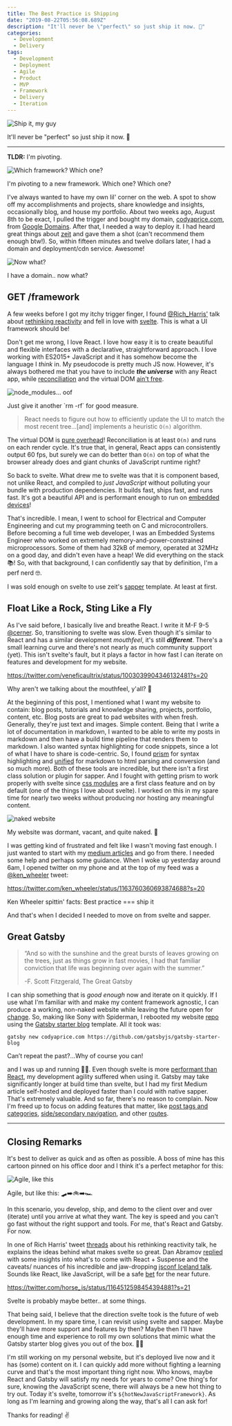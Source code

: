 ```yaml
---
title: The Best Practice is Shipping
date: "2019-08-22T05:56:08.689Z"
description: "It'll never be \"perfect\" so just ship it now. 🚢"
categories:
  - Development
  - Delivery
tags:
  - Development
  - Deployment
  - Agile
  - Product
  - MVP
  - Framework
  - Delivery
  - Iteration
---
```


![Ship it, my guy](./hero-image.jpeg)

<figcaption>
  It'll never be "perfect" so just ship it now. 🚢
</figcaption>

---

**TLDR:** I'm pivoting.

![Which framework? Which one?](./which-one.gif)

<figcaption>
  I'm pivoting to a new framework. Which one? Which one?
</figcaption>

I've always wanted to have my own lil' corner on the web. A spot to show off my
accomplishments and projects, share knowledge and insights, occasionally blog,
and house my portfolio. About two weeks ago, August 8th to be exact, I pulled the
trigger and bought my domain, [codyaprice.com](https://codyaprice.com), from
[Google Domains](https://domains.google.com). After that, I needed a way to
deploy it. I had heard great things about [zeit](https://zeit.co) and gave them
a shot (can't recommend them enough btw!). So, within fifteen minutes and twelve
dollars later, I had a domain and deployment/cdn service. Awesome!

![Now what?](./now-what.gif)

<figcaption>
  I have a domain.. now what?
</figcaption>

## GET /framework

A few weeks before I got my itchy trigger finger, I found
[@Rich_Harris'](https://twitter.com/Rich_Harris) talk about
[rethinking reactivity](https://youtu.be/AdNJ3fydeao) and fell in love with
[svelte](https://svelte.dev). This is what a UI framework should be!

Don't get me wrong, I love React. I love how easy it is to create beautiful and
flexible interfaces with a declarative, straightforward approach. I love working
with ES2015+ JavaScript and it has somehow become the language I _think_ in. My
pseudocode is pretty much JS now. However, it's always bothered me that you have
to include _**the universe**_ with any React app, while
[reconciliation](https://reactjs.org/docs/reconciliation.html) and the virtual
DOM
[ain't free](https://medium.com/@hayavuk/why-virtual-dom-is-slower-2d9b964b4c9e).

![node_modules... oof](./node-modules.png)

<figcaption>
  Just give it another `rm -rf` for good measure.
</figcaption>

> React needs to figure out how to efficiently update the UI to match the most
> recent tree...[and] implements a heuristic `O(n)` algorithm.

The virtual DOM is
[pure overhead](https://svelte.dev/blog/virtual-dom-is-pure-overhead)!
Reconciliation is at least `O(n)` and runs on each render cycle. It's true
that, in general, React apps can consistently output 60 fps, but surely we can
do better than `O(n)` on top of what the browser already does and giant chunks
of JavaScript runtime right?

So back to svelte. What drew me to svelte was that it is component based, not
unlike React, and compiled to _just JavaScript_ without polluting your bundle
with production dependencies. It builds fast, ships fast, and runs fast. It's
got a beautiful API and is performant enough to run on
[embedded devices](https://twitter.com/sveltejs/status/1088500539640418304)!

That's incredible. I mean, I went to school for Electrical and Computer
Engineering and cut my programming teeth on C and microcontrollers. Before
becoming a full time web developer, I was an Embedded Systems Engineer who
worked on extremely memory-and-power-constrained microprocessors. Some of them
had 32kB of memory, operated at 32MHz on a good day, and didn't even have a
heap! We did everything on the stack 📚! So, with that background, I can
confidently say that by definition, I'm a perf nerd 🤓.

I was sold enough on svelte to use zeit's [sapper](https://sapper.svelte.dev/)
template. At least at first.

## Float Like a Rock, Sting Like a Fly

As I've said before, I basically live and breathe React. I write it M-F 9-5
[@cerner](https://twitter.com/cernereng). So, transitioning to svelte was slow.
Even though it's similar to React and has a similar development _mouthfeel_,
it's still _**different**_. There's a small learning curve and there's not
nearly as much community support (yet). This isn't svelte's fault, but it plays
a factor in how fast I can iterate on features and development for my website.

<https://twitter.com/veneficaultrix/status/1003039904346132481?s=20>

<figcaption class="tweet">
  Why aren't we talking about the mouthfeel, y'all? 🤔
</figcaption>

At the beginning of this post, I mentioned what I want my website to contain:
blog posts, tutorials and knowledge sharing, projects, portfolio, content, etc.
Blog posts are great to pad websites with when fresh. Generally, they're just
text and images. Simple content. Being that I write a lot of documentation in
markdown, I wanted to be able to write my posts in markdown and then have a
build time pipeline that renders them to markdown. I also wanted syntax
highlighting for code snippets, since a lot of what I have to share is
code-centric. So, I found
[prism](https://prismjs.com/)
for syntax highlighting and
[unified](https://unifiedjs.com/)
for markdown to html parsing and conversion (and so much more). Both of these
tools are incredible, but there isn't a first class solution or plugin for
sapper. And I fought with getting prism to work properly with svelte since
[css modules](https://github.com/css-modules/css-modules)
are a first class feature and on by default (one of the things I love about
svelte). I worked on this in my spare time for nearly two weeks without
producing nor hosting any meaningful content.

![naked website](./naked-svelte-website.png)

<figcaption>
  My website was dormant, vacant, and quite naked. 🙈
</figcaption>

I was getting kind of frustrated and felt like I wasn't moving fast enough. I
just wanted to start with my
[medium articles](https://medium.com/@dev.cprice)
and go from there. I needed some help and perhaps some guidance. When I woke up
yesterday around 6am, I opened twitter on my phone and at the top of my feed was
a [@ken_wheeler](https://twitter.com/ken_wheeler) tweet:

<https://twitter.com/ken_wheeler/status/1163760360693874688?s=20>

<figcaption class="tweet">
  Ken Wheeler spittin' facts: Best practice === ship it
</figcaption>

And that's when I decided I needed to move on from svelte and sapper.

## Great Gatsby

> “And so with the sunshine and the great bursts of leaves growing on the trees,
> just as things grow in fast movies, I had that familiar conviction that life
> was beginning over again with the summer.”
>
> -F. Scott Fitzgerald, The Great Gatsby

I can ship something that is _good enough_  now and iterate on it quickly. If I
use what I'm familiar with and make my content framework agnostic, I can produce
a working, non-naked website while leaving the future open for
[change](https://overreacted.io/optimized-for-change/).
So, making like Sony with Spiderman, I rebooted my website
[repo](https://github.com/dev-cprice/codyaprice.com/commit/e40a83626d199f0a91273572cbd52e93982362a5)
using the
[Gatsby starter blog](https://www.gatsbyjs.org/starters/gatsbyjs/gatsby-starter-blog/)
template. All it took was:

```shell
gatsby new codyaprice.com https://github.com/gatsbyjs/gatsby-starter-blog
```

<figcaption>
  Can’t repeat the past?…Why of course you can!
</figcaption>

and I was up and running 🏃‍♂️. Even though svelte is more
[performant than React](https://svelte.dev/blog/write-less-code),
my development agility suffered when using it. Gatsby may take significantly
longer at build time than svelte, but I had my first Medium article self-hosted
and deployed faster than I could with native sapper. That's extremely valuable.
And so far, there's no reason to complain. Now I'm freed up to focus on adding
features that matter, like
[post tags and categories](https://github.com/dev-cprice/codyaprice.com/issues/1),
[side/secondary navigation](https://github.com/dev-cprice/codyaprice.com/issues/2),
and other
[routes](https://github.com/dev-cprice/codyaprice.com/issues/3).

---

## Closing Remarks

It's best to deliver as quick and as often as possible. A boss of mine has this
cartoon pinned on his office door and I think it's a perfect metaphor for this:

![Agile, like this](./agile-like-this.png)

<figcaption>
  Agile, but like this: 🛹➡️🚲️️➡️🏎
</figcaption>

In this scenario, you develop, ship, and demo to the client over and over
(iterate) until you arrive at what they want. The key is speed and you can't go
fast without the right support and tools. For me, that's React and Gatsby. For
now.

In one of Rich Harris' tweet
[threads](https://twitter.com/Rich_Harris/status/1120736046357131271?s=20)
about his rethinking reactivity talk, he explains the ideas behind what makes
svelte so great. Dan Abramov
[replied](https://twitter.com/dan_abramov/status/1120771116312690688?s=20)
with some insights into what's to come with React + Suspense and the caveats/
nuances of his incredible and jaw-dropping
[jsconf Iceland talk](https://www.youtube.com/watch?v=nLF0n9SACd4).
Sounds like React, like JavaScript, will be a safe
[bet](http://brendaneich.github.io/ModernWeb.tw-2015/#74)
for the near future.

<https://twitter.com/horse_js/status/1164512598454394881?s=21>

<figcaption class="tweet">
  Svelte is probably maybe better.. at some things.
</figcaption>

That being said, I believe that the direction svelte took is the future of web
development. In my spare time, I can revisit using svelte and sapper. Maybe
they'll have more support and features by then? Maybe then I'll have enough time
and experience to roll my own solutions that mimic what the Gatsby starter blog
gives you out of the box. 🤷‍♂️

I'm still working on my personal website, but it's deployed live now and it has
(some) content on it. I can quickly add more without fighting a learning curve
and that's the most important thing right now. Who knows, maybe React and
Gatsby will satisfy my needs for years to come? One thing's for sure, knowing
the JavaScript scene, there will always be a new hot thing to try out. Today
it's svelte, tomorrow it's `${hotNewJavaScriptFramework}`. As long as I'm
learning and growing along the way, that's all I can ask for!

Thanks for reading! ✌️
